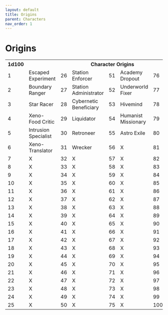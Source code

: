 ```yaml
---
layout: default
title: Origins
parent: Characters
nav_order: 1
---
```


# Origins

<table>
  <tr>
    <th>1d100</th>
    <th colspan="7">Character Origins </th>
  </tr>
  <tr>
    <td>1</td>
    <td>Escaped Experiment</td>
    <td>26</td>
    <td>Station Enforcer</td>
    <td>51</td>
    <td>Academy Dropout</td>
    <td>76</td>
    <td>Abyssal Watcher</td>
  </tr>
  <tr>
    <td>2</td>
    <td>Boundary Ranger</td>
    <td>27</td>
    <td>Station Administrator</td>
    <td>52</td>
    <td>Underworld Fixer</td>
    <td>77</td>
    <td>Suppressed Psion</td>
  </tr>
  <tr>
    <td>3</td>
    <td>Star Racer</td>
    <td>28</td>
    <td>Cybernetic Beneficiary</td>
    <td>53</td>
    <td>Hivemind</td>
    <td>78</td>
    <td>Hologame Designer</td>
  </tr>
  <tr>
    <td>4</td>
    <td>Xeno-Food Critic</td>
    <td>29</td>
    <td>Liquidator</td>
    <td>54</td>
    <td>Humanist Missionary</td>
    <td>79</td>
    <td>Derelict Delver</td>
  </tr>
  <tr>
    <td>5</td>
    <td>Intrusion Specialist</td>
    <td>30</td>
    <td>Retroneer</td>
    <td>55</td>
    <td>Astro Exile</td>
    <td>80</td>
    <td>Under Dweller</td>
  </tr>
  <tr>
    <td>6</td>
    <td>Xeno-Translator</td>
    <td>31</td>
    <td>Wrecker</td>
    <td>56</td>
    <td>X</td>
    <td>81</td>
    <td>X</td>
  </tr>
  <tr>
    <td>7</td>
    <td>X</td>
    <td>32</td>
    <td>X</td>
    <td>57</td>
    <td>X</td>
    <td>82</td>
    <td>X</td>
  </tr>
  <tr>
    <td>8</td>
    <td>X</td>
    <td>33</td>
    <td>X</td>
    <td>58</td>
    <td>X</td>
    <td>83</td>
    <td>X</td>
  </tr>
  <tr>
    <td>9</td>
    <td>X</td>
    <td>34</td>
    <td>X</td>
    <td>59</td>
    <td>X</td>
    <td>84</td>
    <td>X</td>
  </tr>
  <tr>
    <td>10</td>
    <td>X</td>
    <td>35</td>
    <td>X</td>
    <td>60</td>
    <td>X</td>
    <td>85</td>
    <td>X</td>
  </tr>
  <tr>
    <td>11</td>
    <td>X</td>
    <td>36</td>
    <td>X</td>
    <td>61</td>
    <td>X</td>
    <td>86</td>
    <td>X</td>
  </tr>
  <tr>
    <td>12</td>
    <td>X</td>
    <td>37</td>
    <td>X</td>
    <td>62</td>
    <td>X</td>
    <td>87</td>
    <td>X</td>
  </tr>
  <tr>
    <td>13</td>
    <td>X</td>
    <td>38</td>
    <td>X</td>
    <td>63</td>
    <td>X</td>
    <td>88</td>
    <td>X</td>
  </tr>
  <tr>
    <td>14</td>
    <td>X</td>
    <td>39</td>
    <td>X</td>
    <td>64</td>
    <td>X</td>
    <td>89</td>
    <td>X</td>
  </tr>
  <tr>
    <td>15</td>
    <td>X</td>
    <td>40</td>
    <td>X</td>
    <td>65</td>
    <td>X</td>
    <td>90</td>
    <td>X</td>
  </tr>
  <tr>
    <td>16</td>
    <td>X</td>
    <td>41</td>
    <td>X</td>
    <td>66</td>
    <td>X</td>
    <td>91</td>
    <td>X</td>
  </tr>
  <tr>
    <td>17</td>
    <td>X</td>
    <td>42</td>
    <td>X</td>
    <td>67</td>
    <td>X</td>
    <td>92</td>
    <td>X</td>
  </tr>
  <tr>
    <td>18</td>
    <td>X</td>
    <td>43</td>
    <td>X</td>
    <td>68</td>
    <td>X</td>
    <td>93</td>
    <td>X</td>
  </tr>
  <tr>
    <td>19</td>
    <td>X</td>
    <td>44</td>
    <td>X</td>
    <td>69</td>
    <td>X</td>
    <td>94</td>
    <td>X</td>
  </tr>
  <tr>
    <td>20</td>
    <td>X</td>
    <td>45</td>
    <td>X</td>
    <td>70</td>
    <td>X</td>
    <td>95</td>
    <td>X</td>
  </tr>
  <tr>
    <td>21</td>
    <td>X</td>
    <td>46</td>
    <td>X</td>
    <td>71</td>
    <td>X</td>
    <td>96</td>
    <td>X</td>
  </tr>
  <tr>
    <td>22</td>
    <td>X</td>
    <td>47</td>
    <td>X</td>
    <td>72</td>
    <td>X</td>
    <td>97</td>
    <td>X</td>
  </tr>
  <tr>
    <td>23</td>
    <td>X</td>
    <td>48</td>
    <td>X</td>
    <td>73</td>
    <td>X</td>
    <td>98</td>
    <td>X</td>
  </tr>
  <tr>
    <td>24</td>
    <td>X</td>
    <td>49</td>
    <td>X</td>
    <td>74</td>
    <td>X</td>
    <td>99</td>
    <td>X</td>
  </tr>
  <tr>
    <td>25</td>
    <td>X</td>
    <td>50</td>
    <td>X</td>
    <td>75</td>
    <td>X</td>
    <td>100</td>
    <td>X</td>
  </tr>
</table> 
